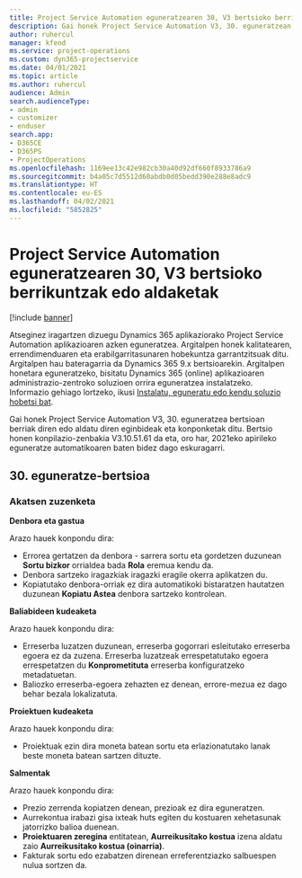 ```yaml
---
title: Project Service Automation eguneratzearen 30, V3 bertsioko berrikuntzak edo aldaketak
description: Gai honek Project Service Automation V3, 30. eguneratzean erabilgarri dauden eginbideak eta konponketak ditu.
author: ruhercul
manager: kfend
ms.service: project-operations
ms.custom: dyn365-projectservice
ms.date: 04/01/2021
ms.topic: article
ms.author: ruhercul
audience: Admin
search.audienceType:
- admin
- customizer
- enduser
search.app:
- D365CE
- D365PS
- ProjectOperations
ms.openlocfilehash: 1169ee13c42e982cb30a40d92df660f8933786a9
ms.sourcegitcommit: b4a05c7d5512d60abdb0d05bedd390e288e8adc9
ms.translationtype: HT
ms.contentlocale: eu-ES
ms.lasthandoff: 04/02/2021
ms.locfileid: "5852825"
---
```

# <a name="whats-new-or-changed-in-project-service-automation-update-release-30-v3"></a>Project Service Automation eguneratzearen 30, V3 bertsioko berrikuntzak edo aldaketak

[!include [banner](../includes/psa-now-project-operations.md)]

Atseginez iragartzen dizuegu Dynamics 365 aplikaziorako Project Service Automation aplikazioaren azken eguneratzea. Argitalpen honek kalitatearen, errendimenduaren eta erabilgarritasunaren hobekuntza garrantzitsuak ditu. Argitalpen hau bateragarria da Dynamics 365 9.x bertsioarekin. Argitalpen honetara eguneratzeko, bisitatu Dynamics 365 (online) aplikazioaren administrazio-zentroko soluzioen orrira eguneratzea instalatzeko. Informazio gehiago lortzeko, ikusi [Instalatu, eguneratu edo kendu soluzio hobetsi bat](https://docs.microsoft.com/power-platform/admin/install-remove-preferred-solution).

Gai honek Project Service Automation V3, 30. eguneratzea bertsioan berriak diren edo aldatu diren eginbideak eta konponketak ditu. Bertsio honen konpilazio-zenbakia V3.10.51.61 da eta, oro har, 2021eko apirileko eguneratze automatikoaren baten bidez dago eskuragarri.

## <a name="update-release-30"></a>30. eguneratze-bertsioa

### <a name="bug-fixes"></a>Akatsen zuzenketa

**Denbora eta gastua**

Arazo hauek konpondu dira:

- Errorea gertatzen da denbora - sarrera sortu eta gordetzen duzunean **Sortu bizkor** orrialdea bada **Rola** eremua kendu da.
- Denbora sartzeko iragazkiak iragazki eragile okerra aplikatzen du.
- Kopiatutako denbora-orriak ez dira automatikoki bistaratzen hautatzen duzunean **Kopiatu Astea** denbora sartzeko kontrolean.

**Baliabideen kudeaketa**

Arazo hauek konpondu dira:

- Erreserba luzatzen duzunean, erreserba gogorrari esleitutako erreserba egoera ez da zuzena. Erreserba luzatzeak errespetatutako egoera errespetatzen du **Konprometituta** erreserba konfiguratzeko metadatuetan.
- Baliozko erreserba-egoera zehazten ez denean, errore-mezua ez dago behar bezala lokalizatuta.

**Proiektuen kudeaketa**

Arazo hauek konpondu dira:

- Proiektuak ezin dira moneta batean sortu eta erlazionatutako lanak beste moneta batean sartzen dituzte.

**Salmentak**

Arazo hauek konpondu dira:

- Prezio zerrenda kopiatzen denean, prezioak ez dira eguneratzen.
- Aurrekontua irabazi gisa ixteak huts egiten du kostuaren xehetasunak jatorrizko balioa duenean.
- **Proiektuaren zeregina** entitatean, **Aurreikusitako kostua** izena aldatu zaio **Aurreikusitako kostua (oinarria)**.
- Fakturak sortu edo ezabatzen direnean erreferentziazko salbuespen nulua sortzen da.
